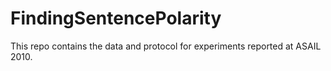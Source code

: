 # FindingSentencePolarity
This repo contains the data and protocol for experiments reported at ASAIL 2010.
